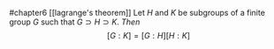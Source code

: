 #chapter6 
[[lagrange's theorem]]
Let $H$ and $K$ be subgroups of a finite group $G$ such that $G\supset H\supset K$.
*Then* $$[G:K] = [G:H][H:K]$$